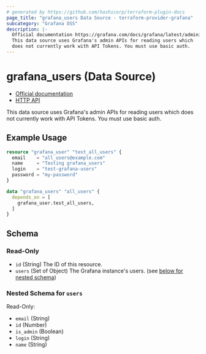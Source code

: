 ```yaml
---
# generated by https://github.com/hashicorp/terraform-plugin-docs
page_title: "grafana_users Data Source - terraform-provider-grafana"
subcategory: "Grafana OSS"
description: |-
  Official documentation https://grafana.com/docs/grafana/latest/administration/user-management/server-user-management/HTTP API https://grafana.com/docs/grafana/latest/developers/http_api/user/
  This data source uses Grafana's admin APIs for reading users which
  does not currently work with API Tokens. You must use basic auth.
---
```


# grafana_users (Data Source)

* [Official documentation](https://grafana.com/docs/grafana/latest/administration/user-management/server-user-management/)
* [HTTP API](https://grafana.com/docs/grafana/latest/developers/http_api/user/)
		
This data source uses Grafana's admin APIs for reading users which
does not currently work with API Tokens. You must use basic auth.

## Example Usage

```terraform
resource "grafana_user" "test_all_users" {
  email    = "all_users@example.com"
  name     = "Testing grafana_users"
  login    = "test-grafana-users"
  password = "my-password"
}

data "grafana_users" "all_users" {
  depends_on = [
    grafana_user.test_all_users,
  ]
}
```

<!-- schema generated by tfplugindocs -->
## Schema

### Read-Only

- `id` (String) The ID of this resource.
- `users` (Set of Object) The Grafana instance's users. (see [below for nested schema](#nestedatt--users))

<a id="nestedatt--users"></a>
### Nested Schema for `users`

Read-Only:

- `email` (String)
- `id` (Number)
- `is_admin` (Boolean)
- `login` (String)
- `name` (String)
